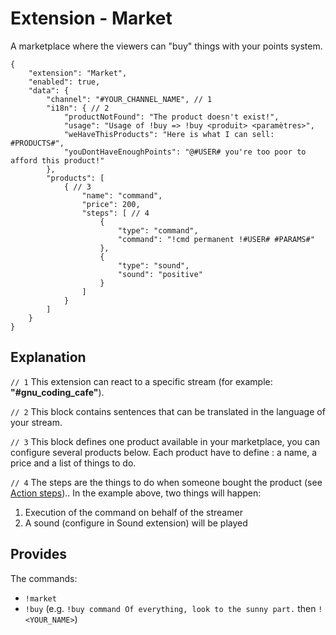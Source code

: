 # Extension - Market

A marketplace where the viewers can "buy" things with your points system.

```json5
{
    "extension": "Market",
    "enabled": true,
    "data": {
        "channel": "#YOUR_CHANNEL_NAME", // 1
        "i18n": { // 2
            "productNotFound": "The product doesn't exist!",
            "usage": "Usage of !buy => !buy <produit> <paramètres>",
            "weHaveThisProducts": "Here is what I can sell: #PRODUCTS#",
            "youDontHaveEnoughPoints": "@#USER# you're too poor to afford this product!"
        },
        "products": [
            { // 3
                "name": "command",
                "price": 200,
                "steps": [ // 4
                    {
                        "type": "command",
                        "command": "!cmd permanent !#USER# #PARAMS#"
                    },
                    {
                        "type": "sound",
                        "sound": "positive"
                    }
                ]
            }
        ]
    }
}
```

## Explanation

`// 1` This extension can react to a specific stream (for example: **"#gnu_coding_cafe"**).

`// 2` This block contains sentences that can be translated in the language of your stream.

`// 3` This block defines one product available in your marketplace, you can configure several
products below. Each product have to define : a name, a price and a list of things to do.

`// 4` The steps are the things to do when someone bought the product (see [Action steps](/doc/ActionSteps.md)).. In the example above, two
things will happen:
1. Execution of the command on behalf of the streamer
2. A sound (configure in Sound extension) will be played

## Provides

The commands:
- `!market`
- `!buy` (e.g. `!buy command Of everything, look to the sunny part.` then `!<YOUR_NAME>`)
